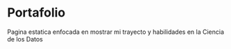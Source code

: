 # Portafolio
Pagina estatica enfocada en mostrar mi trayecto y habilidades en la Ciencia de los Datos
